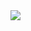 <a href="https://github.com/cesar-vzc/github-readme-stats">
  <img align="center" src="https://github-readme-stats.vercel.app/api?username=cesar-vzc&show_icons=true&theme=tokyonight" />
</a>

<!--

### Hi there 👋
Welcome to my GitHub

**cesar-vzc/cesar-vzc** is a ✨ _special_ ✨ repository because its `README.md` (this file) appears on your GitHub profile.

Here are some ideas to get you started:

- 🔭 I’m currently working on ...
- 🌱 I’m currently learning ...
- 👯 I’m looking to collaborate on ...
- 🤔 I’m looking for help with ...
- 💬 Ask me about ...
- 📫 How to reach me: ...
- 😄 Pronouns: ...
- ⚡ Fun fact: ...
-->
